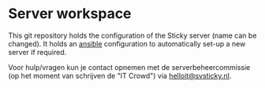 # Server workspace
This git repository holds the configuration of the Sticky server (name can be changed). It holds an [ansible](https://docs.ansible.com/ansible/intro_getting_started.html) configuration to automatically set-up a new server if required. 




Voor hulp/vragen kun je contact opnemen met de serverbeheercommissie (op het
moment van schrijven de "IT Crowd") via [helloit@svsticky.nl](mailto:helloit@svsticky.nl).
